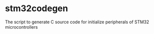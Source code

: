 # stm32codegen

The script to generate C source code for initialize peripherals of STM32 microcontrollers
